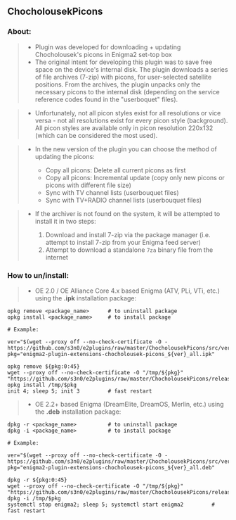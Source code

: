 ## **ChocholousekPicons**

### **About:**

   >- Plugin was developed for downloading + updating Chocholousek's picons in Enigma2 set-top box
   >- The original intent for developing this plugin was to save free space on the device's internal disk. The plugin downloads a series of file archives (7-zip) with picons, for user-selected satellite positions. From the archives, the plugin unpacks only the necessary picons to the internal disk (depending on the service reference codes found in the "userboquet" files).

   >- Unfortunately, not all picon styles exist for all resolutions or vice versa - not all resolutions exist for every picon style (background). All picon styles are available only in picon resolution 220x132 (which can be considered the most used).
   
   >- In the new version of the plugin you can choose the method of updating the picons:   
   >
   >    - Copy all picons: Delete all current picons as first
   >    - Copy all picons: Incremental update (copy only new picons or picons with different file size)
   >    - Sync with TV channel lists (userbouquet files)
   >    - Sync with TV+RADIO channel lists (userbouquet files)
   
   >- If the archiver is not found on the system, it will be attempted to install it in two steps:
   >
   >    1. Download and install 7-zip via the package manager (i.e. attempt to install 7-zip from your Enigma feed server)
   >    2. Attempt to download a standalone `7za` binary file from the internet

### **How to un/install:**

   >- OE 2.0 / OE Alliance Core 4.x based Enigma (ATV, PLi, VTi, etc.) using the **.ipk** installation package:
   ```shell
   opkg remove <package_name>      # to uninstall package
   opkg install <package_name>     # to install package
   
   # Example:
   
   ver="$(wget --proxy off --no-check-certificate -O - https://github.com/s3n0/e2plugins/raw/master/ChocholousekPicons/src/version.txt)"
   pkg="enigma2-plugin-extensions-chocholousek-picons_${ver}_all.ipk"
   
   opkg remove ${pkg:0:45}
   wget --proxy off --no-check-certificate -O "/tmp/${pkg}" "https://github.com/s3n0/e2plugins/raw/master/ChocholousekPicons/released_build/${pkg}"
   opkg install /tmp/$pkg
   init 4; sleep 5; init 3         # fast restart
   ```
   
   >- OE 2.2+ based Enigma (DreamElite, DreamOS, Merlin, etc.) using the **.deb** installation package:
   ```shell
   dpkg -r <package_name>          # to uninstall package
   dpkg -i <package_name>          # to install package

   # Example:
   
   ver="$(wget --proxy off --no-check-certificate -O - https://github.com/s3n0/e2plugins/raw/master/ChocholousekPicons/src/version.txt)"
   pkg="enigma2-plugin-extensions-chocholousek-picons_${ver}_all.deb"
   
   dpkg -r ${pkg:0:45}
   wget --proxy off --no-check-certificate -O "/tmp/${pkg}" "https://github.com/s3n0/e2plugins/raw/master/ChocholousekPicons/released_build/${pkg}"
   dpkg -i /tmp/$pkg
   systemctl stop enigma2; sleep 5; systemctl start enigma2         # fast restart
   ```
